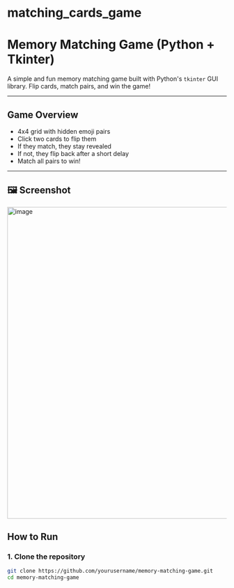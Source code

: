 # matching_cards_game

#  Memory Matching Game (Python + Tkinter)

A simple and fun memory matching game built with Python's `tkinter` GUI library. Flip cards, match pairs, and win the game!

---

##  Game Overview

- 4x4 grid with hidden emoji pairs
- Click two cards to flip them
- If they match, they stay revealed
- If not, they flip back after a short delay
- Match all pairs to win!

---

## 🖼️ Screenshot

<img width="785" height="716" alt="image" src="https://github.com/user-attachments/assets/66965477-39bb-491e-aadb-0158afe0949e" />



##  How to Run

### 1. Clone the repository

```bash
git clone https://github.com/yourusername/memory-matching-game.git
cd memory-matching-game
